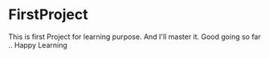 # FirstProject
This is first Project for learning purpose.
And I'll master it.
Good going so far ..
Happy Learning

